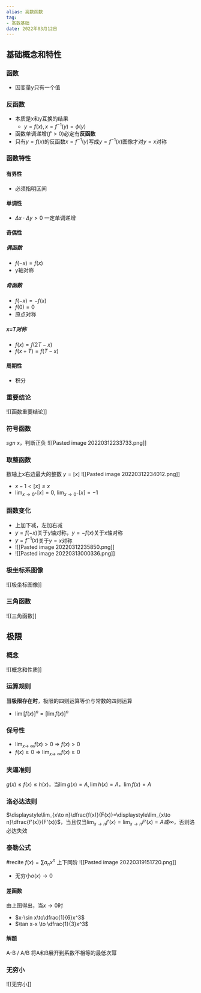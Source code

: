 ```yaml
---
alias: 高数函数
tag:
- 高数基础
date: 2022年03月12日
---
```

## 基础概念和特性
### 函数
- 因变量y只有一个值
### 反函数
- 本质是x和y互换的结果
	- $y=f(x),x=f^{-1}(y)=\phi(y)$
- 函数单调递增($f'>0$)必定有**反函数**
- 只有$y=f(x)$的反函数$x=f^{-1}(y)$写成$y=f^{-1}(x)$图像才对$y=x$对称
### 函数特性
#### 有界性
- 必须指明区间
#### 单调性
- $\Delta x\cdot\Delta y>0$ 一定单调递增
#### 奇偶性
##### 偶函数
- $f(-x)=f(x)$
- y轴对称
##### 奇函数
- $f(-x)=-f(x)$
- $f(0)=0$
- 原点对称
##### x=T对称
- $f(x)=f(2T-x)$
- $f(x+T)=f(T-x)$
#### 周期性
- 积分
### 重要结论
![[函数重要结论]]
### 符号函数
$sgn\ x$，判断正负
![[Pasted image 20220312233733.png]]
### 取整函数
数轴上x右边最大的整数
$y=[x]$ 
![[Pasted image 20220312234012.png]]
- $x-1< [x]\leq x$
- $\displaystyle\lim_{x \to 0^+}[x]=0$, $\displaystyle\lim_{x \to 0^-}[x]=-1$
### 函数变化
- 上加下减，左加右减
- $y=f(-x)$关于y轴对称，$y=-f(x)$关于x轴对称
- $y=f^{-1}(x)$关于$y=x$对称
- ![[Pasted image 20220312235850.png]]
- ![[Pasted image 20220313000336.png]]
### 极坐标系图像
![[极坐标图像]]
### 三角函数
![[三角函数]]
## 极限
### 概念
![[概念和性质]]
### 运算规则
**当极限存在时**，极限的四则运算等价与常数的四则运算
- $\lim[f(x)]^n=[\lim f(x)]^n$
### 保号性
- $\displaystyle\lim_{x\to\ \infty}f(x)>0$ => $f(x)>0$
- $f(x)\geq0$ => $\displaystyle\lim_{x\to\ \infty}f(x)\geq0$ 
### 夹逼准则
$g(x)\leq f(x)\leq h(x)$，当$\lim g(x)=A, \lim h(x)=A$，$\lim f(x)=A$
### 洛必达法则
$\displaystyle\lim_{x\to n}\dfrac{f(x)}{F(x)}=\displaystyle\lim_{x\to n}\dfrac{f'(x)}{F'(x)}$，当且仅当$\displaystyle\lim_{x\to n}f'(x)=\displaystyle\lim_{x\to n}F'(x)=A或\infty$，否则洛必达失效
### 泰勒公式
#recite 
$f(x)=\sum a_nx^n$
上下同阶
![[Pasted image 20220319151720.png]]
- 无穷小$o(x)\to0$
#### 差函数
由上图得出，当$x\to0$时
- $x-\sin x\to\dfrac{1}{6}x^3$
- $\tan x-x \to \dfrac{1}{3}x^3$
#### 解题
A-B / A/B
将A和B展开到系数不相等的最低次幂
### 无穷小
![[无穷小]]
